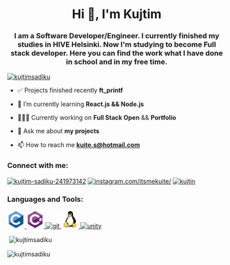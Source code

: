 <h1 align="center">Hi 👋, I'm Kujtim</h1>
<h3 align="center">I am a Software Developer/Engineer. I currently finished my studies in HIVE Helsinki. Now I'm studying to become Full stack developer. Here you can find the work what I have done in school and in my free time.</h3>

<p align="left"> <a href="[![trophy](https://github-profile-trophy.vercel.app/?username=kujtimsadiku&theme=onedark)](https://github.com/ryo-ma/github-profile-trophy)"><img src="https://github-profile-trophy.vercel.app/?username=kujtimsadiku" alt="kujtimsadiku" /></a> </p>

- ✅ Projects finished recently **ft_printf**

- 🌱 I’m currently learning **React.js && Node.js**

- 👨🏻‍💻 Currently working on **Full Stack Open** && **Portfolio**

- 💬 Ask me about **my projects**

- 📫 How to reach me **kuite.s@hotmail.com**

<h3 align="left">Connect with me:</h3>
<p align="left">
<a href="https://linkedin.com/in/kujtim-sadiku-241973142" target="blank"><img align="center" src="https://raw.githubusercontent.com/rahuldkjain/github-profile-readme-generator/master/src/images/icons/Social/linked-in-alt.svg" alt="kujtim-sadiku-241973142" height="30" width="40" /></a>
<a href="https://instagram.com/instagram.com/itsmekuite/" target="blank"><img align="center" src="https://raw.githubusercontent.com/rahuldkjain/github-profile-readme-generator/master/src/images/icons/Social/instagram.svg" alt="instagram.com/itsmekuite/" height="30" width="40" /></a>
<a href="https://www.leetcode.com/kujtin" target="blank"><img align="center" src="https://raw.githubusercontent.com/rahuldkjain/github-profile-readme-generator/master/src/images/icons/Social/leet-code.svg" alt="kujtin" height="30" width="40" /></a>
</p>

<h3 align="left">Languages and Tools:</h3>
<p align="left"> <a href="https://www.cprogramming.com/" target="_blank" rel="noreferrer"> <img src="https://raw.githubusercontent.com/devicons/devicon/master/icons/c/c-original.svg" alt="c" width="40" height="40"/> </a> <a href="https://www.w3schools.com/cs/" target="_blank" rel="noreferrer"> <img src="https://raw.githubusercontent.com/devicons/devicon/master/icons/csharp/csharp-original.svg" alt="csharp" width="40" height="40"/> </a> <a href="https://git-scm.com/" target="_blank" rel="noreferrer"> <img src="https://www.vectorlogo.zone/logos/git-scm/git-scm-icon.svg" alt="git" width="40" height="40"/> </a> <a href="https://www.linux.org/" target="_blank" rel="noreferrer"> <img src="https://raw.githubusercontent.com/devicons/devicon/master/icons/linux/linux-original.svg" alt="linux" width="40" height="40"/> </a> <a href="https://unity.com/" target="_blank" rel="noreferrer"> <img src="https://www.vectorlogo.zone/logos/unity3d/unity3d-icon.svg" alt="unity" width="40" height="40"/> </a> </p>

<p>&nbsp;<img align="center" src="https://github-readme-stats.vercel.app/api?username=kujtimsadiku&show_icons=true&locale=en" alt="kujtimsadiku" /></p>

<p><img align="center" src="https://github-readme-streak-stats.herokuapp.com/?user=kujtimsadiku&" alt="kujtimsadiku" /></p>
